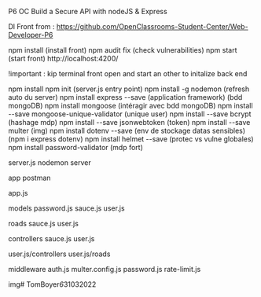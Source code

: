 <!-- P6 Piiquante -->
P6 OC 
Build a Secure API with nodeJS & Express

Dl Front from :
https://github.com/OpenClassrooms-Student-Center/Web-Developer-P6

<!-- Front End -->
npm install (install front)
npm audit fix (check vulnerabilities)
npm start (start front)
http://localhost:4200/

!important : kip terminal front open and start an other to initalize back end

<!-- Back End -->
npm install
npm init (server.js entry point)
npm install -g nodemon (refresh auto du server)
npm install express --save (application framework)
(bdd mongoDB)
npm install mongoose (intéragir avec bdd mongoDB)
npm install --save mongoose-unique-validator (unique user)
npm install --save bcrypt (hashage mdp)
npm install --save jsonwebtoken (token)
npm install --save multer (img)
npm install dotenv --save (env de stockage datas sensibles)
(npm i express dotenv)
npm install helmet --save (protec vs vulne globales)
npm install password-validator (mdp fort)

server.js
nodemon server
<!-- https://web.postman.co/workspace/Test-Server~898f3110-9e6f-4565-9b7b-fd98030c12c1/request/create?requestId=698162c9-a2d2-428f-bd49-2e41ef311c5b -->
app postman

app.js

models
password.js
sauce.js
user.js

roads
sauce.js
user.js

controllers
sauce.js
user.js

user.js/controllers
user.js/roads

middleware
auth.js
multer.config.js
password.js
rate-limit.js

img#   T o m B o y e r _ 6 _ 3 1 0 3 2 0 2 2 
 
 